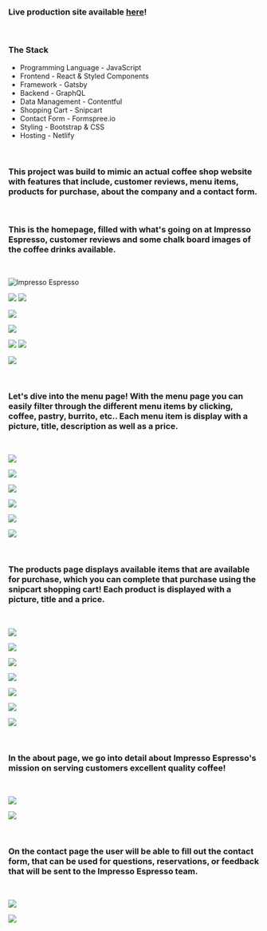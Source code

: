 ### Live production site available [here](https://ct-food-ordering.netlify.app/)!

<br />

### The Stack

- Programming Language - JavaScript
- Frontend - React & Styled Components
- Framework - Gatsby
- Backend - GraphQL
- Data Management - Contentful
- Shopping Cart - Snipcart
- Contact Form - Formspree.io
- Styling - Bootstrap & CSS
- Hosting - Netlify

<br />

### This project was build to mimic an actual coffee shop website with features that include, customer reviews, menu items, products for purchase, about the company and a contact form.

<br />

### This is the homepage, filled with what's going on at Impresso Espresso, customer reviews and some chalk board images of the coffee drinks available.

<br />

![Impresso Espresso](./assets/home.png)

![](./assets/community.png)
![](./assets/communitypt2.png)

![](./assets/video.png)

![](./assets/reviews.png)

![](./assets/beverage.png)
![](./assets/beveragept2.png)

![](./assets/footer.png)

<br />

### Let's dive into the menu page! With the menu page you can easily filter through the different menu items by clicking, coffee, pastry, burrito, etc.. Each menu item is display with a picture, title, description as well as a price.

<br />

![](./assets/menu.png)

![](./assets/menupt2.png)

![](./assets/menupt3.png)

![](./assets/menupt4.png)

![](./assets/menupt5.png)

![](./assets/menupt6.png)

<br />

### The products page displays available items that are available for purchase, which you can complete that purchase using the snipcart shopping cart! Each product is displayed with a picture, title and a price.

<br />

![](./assets/products.png)

![](./assets/productspt2.png)

![](./assets/productspt3.png)

![](./assets/productspt4.png)

![](./assets/productspt5.png)

![](./assets/productspt6.png)

![](./assets/cart.png)

<br />

### In the about page, we go into detail about Impresso Espresso's mission on serving customers excellent quality coffee!

<br />

![](./assets/about.png)

![](./assets/aboutpt2.png)

<br/>

### On the contact page the user will be able to fill out the contact form, that can be used for questions, reservations, or feedback that will be sent to the Impresso Espresso team.

<br />

![](./assets/contact.png)

![](./assets/contactpt2.png)
